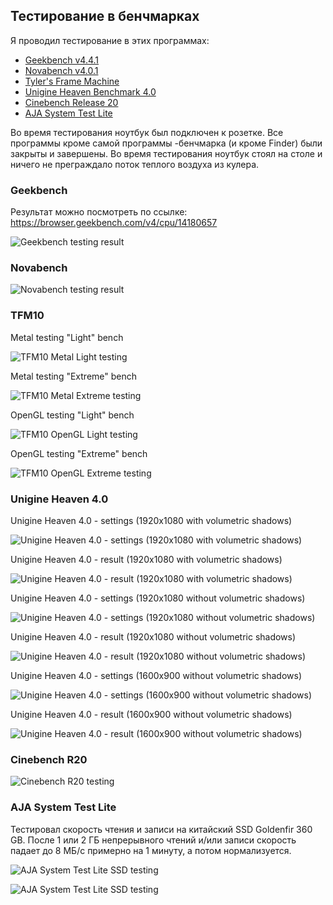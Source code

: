 ## Тестирование в бенчмарках

Я проводил тестирование в этих программах:

* [Geekbench v4.4.1](http://www.geekbench.com/)
* [Novabench v4.0.1](https://novabench.com/)
* [Tyler's Frame Machine](https://tylemagne.github.io/TFM/)
* [Unigine Heaven Benchmark 4.0](https://benchmark.unigine.com/heaven)
* [Cinebench Release 20](https://www.maxon.net/ru/produkty/cinebench-r20-overview/)
* [AJA System Test Lite](https://www.aja.com/products/aja-system-test)

Во время тестирования ноутбук был подключен к розетке. Все программы кроме самой программы -бенчмарка (и кроме Finder) были закрыты и завершены. Во время тестирования ноутбук стоял на столе и ничего не преграждало поток теплого воздуха из кулера.

### Geekbench

Результат можно посмотреть по ссылке: https://browser.geekbench.com/v4/cpu/14180657

![Geekbench testing result](https://github.com/Drovosek01/hackintosh_HP_Pavilion_15-au028ur_i5-6200U/blob/master/images/benchmarks_results_screenshots/Geekbench%20(4.4.1).png?raw=true)

### Novabench

![Novabench testing result](https://github.com/Drovosek01/hackintosh_HP_Pavilion_15-au028ur_i5-6200U/blob/master/images/benchmarks_results_screenshots/Novabench.png?raw=true)

### TFM10

Metal testing "Light" bench

![TFM10 Metal Light testing](https://github.com/Drovosek01/hackintosh_HP_Pavilion_15-au028ur_i5-6200U/blob/master/images/benchmarks_results_screenshots/tfm10%20(Metal%20Light).png?raw=true)

Metal testing "Extreme" bench

![TFM10 Metal Extreme testing](https://github.com/Drovosek01/hackintosh_HP_Pavilion_15-au028ur_i5-6200U/blob/master/images/benchmarks_results_screenshots/tfm10%20(Metal%20Extreme).png?raw=true)

OpenGL testing "Light" bench

![TFM10 OpenGL Light testing](https://github.com/Drovosek01/hackintosh_HP_Pavilion_15-au028ur_i5-6200U/blob/master/images/benchmarks_results_screenshots/tfm10%20(OpenGL%20Light).png?raw=true)

OpenGL testing "Extreme" bench

![TFM10 OpenGL Extreme testing](https://github.com/Drovosek01/hackintosh_HP_Pavilion_15-au028ur_i5-6200U/blob/master/images/benchmarks_results_screenshots/tfm10%20(OpenGL%20Extreme).png?raw=true)

### Unigine Heaven 4.0

Unigine Heaven 4.0 - settings (1920x1080 with volumetric shadows)

![Unigine Heaven 4.0 - settings (1920x1080 with volumetric shadows)](https://github.com/Drovosek01/hackintosh_HP_Pavilion_15-au028ur_i5-6200U/blob/master/images/benchmarks_results_screenshots/Unigine%20Heaven%204.0%20-%20settings%20(1920x1080%20with%20volumetric%20shadows).png?raw=true)

Unigine Heaven 4.0 - result (1920x1080 with volumetric shadows)

![Unigine Heaven 4.0 - result (1920x1080 with volumetric shadows)](https://github.com/Drovosek01/hackintosh_HP_Pavilion_15-au028ur_i5-6200U/blob/master/images/benchmarks_results_screenshots/Unigine%20Heaven%204.0%20-%20results%20(1920x1080%20with%20volumetric%20shadows).png?raw=true)

Unigine Heaven 4.0 - settings (1920x1080 without volumetric shadows)

![Unigine Heaven 4.0 - settings (1920x1080 without volumetric shadows)](https://github.com/Drovosek01/hackintosh_HP_Pavilion_15-au028ur_i5-6200U/blob/master/images/benchmarks_results_screenshots/Unigine%20Heaven%204.0%20-%20settings%20(1920x1080%20without%20volumetric%20shadows).png?raw=true)

Unigine Heaven 4.0 - result (1920x1080 without volumetric shadows)

![Unigine Heaven 4.0 - result (1920x1080 without volumetric shadows)](https://github.com/Drovosek01/hackintosh_HP_Pavilion_15-au028ur_i5-6200U/blob/master/images/benchmarks_results_screenshots/Unigine%20Heaven%204.0%20-%20result%20(1920x1080%20without%20volumetric%20shadows).png?raw=true)

Unigine Heaven 4.0 - settings (1600x900 without volumetric shadows)

![Unigine Heaven 4.0 - settings (1600x900 without volumetric shadows)](https://github.com/Drovosek01/hackintosh_HP_Pavilion_15-au028ur_i5-6200U/blob/master/images/benchmarks_results_screenshots/Unigine%20Heaven%204.0%20-%20settings%20(1600x900%20without%20volumetric%20shadows).png?raw=true)

Unigine Heaven 4.0 - result (1600x900 without volumetric shadows)

![Unigine Heaven 4.0 - result (1600x900 without volumetric shadows)](https://github.com/Drovosek01/hackintosh_HP_Pavilion_15-au028ur_i5-6200U/blob/master/images/benchmarks_results_screenshots/Unigine%20Heaven%204.0%20-%20result%20(1600x900%20without%20volumetric%20shadows).png?raw=true)

### Cinebench R20

![Cinebench R20 testing](https://github.com/Drovosek01/hackintosh_HP_Pavilion_15-au028ur_i5-6200U/blob/master/images/benchmarks_results_screenshots/Cinebench%20R20.png?raw=true)

### AJA System Test Lite

Тестировал скорость чтения и записи на китайский SSD Goldenfir 360 GB. После 1 или 2 ГБ непрерывного чтений и/или записи скорость падает до 8 МБ/с примерно на 1 минуту, а потом нормализуется.

![AJA System Test Lite SSD testing](https://github.com/Drovosek01/hackintosh_HP_Pavilion_15-au028ur_i5-6200U/blob/master/images/benchmarks_results_screenshots/AJA%20System%20Test%20Lite%20(Goldenfier%20360%20GB)%201.png?raw=true)

![AJA System Test Lite SSD testing](https://github.com/Drovosek01/hackintosh_HP_Pavilion_15-au028ur_i5-6200U/blob/master/images/benchmarks_results_screenshots/AJA%20System%20Test%20Lite%20(Goldenfier%20360%20GB)%202.png?raw=true)